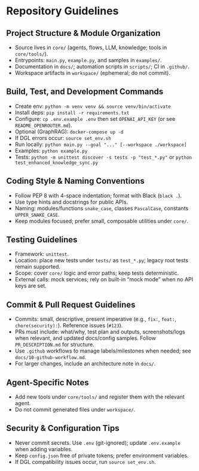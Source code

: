 # Repository Guidelines

## Project Structure & Module Organization
- Source lives in `core/` (agents, flows, LLM, knowledge; tools in `core/tools/`).
- Entrypoints: `main.py`, `example.py`, and samples in `examples/`.
- Documentation in `docs/`; automation scripts in `scripts/`; CI in `.github/`.
- Workspace artifacts in `workspace/` (ephemeral; do not commit).

## Build, Test, and Development Commands
- Create env: `python -m venv venv && source venv/bin/activate`
- Install deps: `pip install -r requirements.txt`
- Configure: `cp .env.example .env` then set `OPENAI_API_KEY` (or see `README_OPENROUTER.md`).
- Optional (GraphRAG): `docker-compose up -d`
- If DGL errors occur: `source set_env.sh`
- Run locally: `python main.py --goal "..." [--workspace ./workspace]`
- Examples: `python example.py`
- Tests: `python -m unittest discover -s tests -p "test_*.py"` or `python test_enhanced_knowledge_sync.py`

## Coding Style & Naming Conventions
- Follow PEP 8 with 4-space indentation; format with Black (`black .`).
- Use type hints and docstrings for public APIs.
- Naming: modules/functions `snake_case`, classes `PascalCase`, constants `UPPER_SNAKE_CASE`.
- Keep modules focused; prefer small, composable utilities under `core/`.

## Testing Guidelines
- Framework: `unittest`.
- Location: place new tests under `tests/` as `test_*.py`; legacy root tests remain supported.
- Scope: cover `core/` logic and error paths; keep tests deterministic.
- External calls: mock services; rely on built-in “mock mode” when no API keys are set.

## Commit & Pull Request Guidelines
- Commits: small, descriptive, present imperative (e.g., `fix:`, `feat:`, `chore(security):`). Reference issues (`#123`).
- PRs must include: what/why, test plan and outputs, screenshots/logs when relevant, and updated docs/config samples. Follow `PR_DESCRIPTION.md` for structure.
- Use `.github` workflows to manage labels/milestones when needed; see `docs/10-github-workflow.md`.
- For larger changes, include an architecture note in `docs/`.

## Agent-Specific Notes
- Add new tools under `core/tools/` and register them with the relevant agent.
- Do not commit generated files under `workspace/`.

## Security & Configuration Tips
- Never commit secrets. Use `.env` (git-ignored); update `.env.example` when adding variables.
- Keep `config.json` free of private tokens; prefer environment variables.
- If DGL compatibility issues occur, run `source set_env.sh`.
